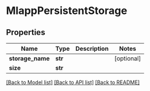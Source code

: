 # MlappPersistentStorage

## Properties
Name | Type | Description | Notes
------------ | ------------- | ------------- | -------------
**storage_name** | **str** |  | [optional] 
**size** | **str** |  | 

[[Back to Model list]](../README.md#documentation-for-models) [[Back to API list]](../README.md#documentation-for-api-endpoints) [[Back to README]](../README.md)



